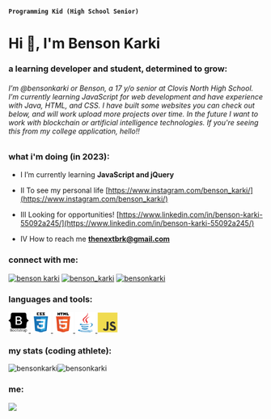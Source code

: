 **`Programming Kid (High School Senior)`**
<h1 align="left">Hi 👋, I'm Benson Karki</h1>
<h3 align="left">a learning developer and student, determined to grow:</h3>
<h6 align="left">I’m @bensonkarki or Benson, a 17 y/o senior at Clovis North High School. I’m currently learning JavaScript for web development and have experience with Java, HTML, and CSS. I have built some websites you can check out below, and will work upload more projects over time. In the future I want to work with blockchain or artificial intelligence technologies. If you're seeing this from my college application, hello!!</h6>


<h3 align="left">what i'm doing (in 2023):</h3>

- Ⅰ I’m currently learning **JavaScript and jQuery**

- Ⅱ To see my personal life [https://www.instagram.com/benson_karki/](https://www.instagram.com/benson_karki/)

- Ⅲ Looking for opportunities! [https://www.linkedin.com/in/benson-karki-55092a245/](https://www.linkedin.com/in/benson-karki-55092a245/)

- Ⅳ How to reach me **thenextbrk@gmail.com**

<h3 align="left">connect with me:</h3>
<p align="left">
<a href="https://www.linkedin.com/in/benson-karki-55092a245/" target="blank"><img align="center" src="https://raw.githubusercontent.com/rahuldkjain/github-profile-readme-generator/master/src/images/icons/Social/linked-in-alt.svg" alt="benson karki" height="30" width="40" /></a>
<a href="https://instagram.com/benson_karki" target="blank"><img align="center" src="https://raw.githubusercontent.com/rahuldkjain/github-profile-readme-generator/master/src/images/icons/Social/instagram.svg" alt="benson_karki" height="30" width="40" /></a>
<a href="https://twitter.com/bensonkarki" target="blank"><img align="center" src="https://raw.githubusercontent.com/rahuldkjain/github-profile-readme-generator/master/src/images/icons/Social/twitter.svg" alt="bensonkarki" height="30" width="40" /></a>
</p>

<h3 align="left">languages and tools:</h3>
<p align="left"> <a href="https://getbootstrap.com" target="_blank" rel="noreferrer"> <img src="https://raw.githubusercontent.com/devicons/devicon/master/icons/bootstrap/bootstrap-plain-wordmark.svg" alt="bootstrap" width="40" height="40"/> </a> <a href="https://www.w3schools.com/css/" target="_blank" rel="noreferrer"> <img src="https://raw.githubusercontent.com/devicons/devicon/master/icons/css3/css3-original-wordmark.svg" alt="css3" width="40" height="40"/> </a> <a href="https://www.w3.org/html/" target="_blank" rel="noreferrer"> <img src="https://raw.githubusercontent.com/devicons/devicon/master/icons/html5/html5-original-wordmark.svg" alt="html5" width="40" height="40"/> </a> <a href="https://www.java.com" target="_blank" rel="noreferrer"> <img src="https://raw.githubusercontent.com/devicons/devicon/master/icons/java/java-original.svg" alt="java" width="40" height="40"/> </a> <a href="https://developer.mozilla.org/en-US/docs/Web/JavaScript" target="_blank" rel="noreferrer"> <img src="https://raw.githubusercontent.com/devicons/devicon/master/icons/javascript/javascript-original.svg" alt="javascript" width="40" height="40"/> </a> </p>

<h3 align="left">my stats (coding athlete):</h3>
<p><img align="left" src="https://github-readme-stats.vercel.app/api/top-langs?username=bensonkarki&show_icons=true&locale=en&layout=compact" alt="bensonkarki" /></p>

<p>&nbsp;<img align="left" src="https://github-readme-stats.vercel.app/api?username=bensonkarki&show_icons=true&locale=en" alt="bensonkarki" /></p>

<h3 align="left">me:</h3>

![](https://github.com/bensonkarki/Gifs/batman.gif)

